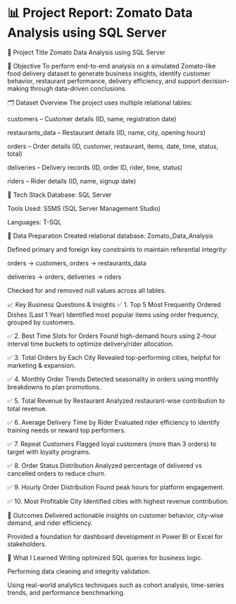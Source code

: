# 📊 Project Report: Zomato Data Analysis using SQL Server

🧾 Project Title
Zomato Data Analysis using SQL Server

📌 Objective
To perform end-to-end analysis on a simulated Zomato-like food delivery dataset to generate business insights, identify customer behavior, restaurant performance, delivery efficiency, and support decision-making through data-driven conclusions.

🗂️ Dataset Overview
The project uses multiple relational tables:

customers – Customer details (ID, name, registration date)

restaurants_data – Restaurant details (ID, name, city, opening hours)

orders – Order details (ID, customer, restaurant, items, date, time, status, total)

deliveries – Delivery records (ID, order ID, rider, time, status)

riders – Rider details (ID, name, signup date)

🔧 Tech Stack
Database: SQL Server

Tools Used: SSMS (SQL Server Management Studio)

Languages: T-SQL


🔐 Data Preparation
Created relational database: Zomato_Data_Analysis

Defined primary and foreign key constraints to maintain referential integrity:

orders → customers, orders → restaurants_data

deliveries → orders, deliveries → riders

Checked for and removed null values across all tables.

📈 Key Business Questions & Insights
✅ 1. Top 5 Most Frequently Ordered Dishes (Last 1 Year)
Identified most popular items using order frequency, grouped by customers.

✅ 2. Best Time Slots for Orders
Found high-demand hours using 2-hour interval time buckets to optimize delivery/rider allocation.

✅ 3. Total Orders by Each City
Revealed top-performing cities, helpful for marketing & expansion.

✅ 4. Monthly Order Trends
Detected seasonality in orders using monthly breakdowns to plan promotions.

✅ 5. Total Revenue by Restaurant
Analyzed restaurant-wise contribution to total revenue.

✅ 6. Average Delivery Time by Rider
Evaluated rider efficiency to identify training needs or reward top performers.

✅ 7. Repeat Customers
Flagged loyal customers (more than 3 orders) to target with loyalty programs.

✅ 8. Order Status Distribution
Analyzed percentage of delivered vs cancelled orders to reduce churn.

✅ 9. Hourly Order Distribution
Found peak hours for platform engagement.

✅ 10. Most Profitable City
Identified cities with highest revenue contribution.

🧠 Outcomes
Delivered actionable insights on customer behavior, city-wise demand, and rider efficiency.

Provided a foundation for dashboard development in Power BI or Excel for stakeholders.

🌟 What I Learned
Writing optimized SQL queries for business logic.

Performing data cleaning and integrity validation.

Using real-world analytics techniques such as cohort analysis, time-series trends, and performance benchmarking.
